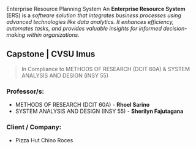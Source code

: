 Enterprise Resource Planning System
 An **Enterprise Resource System** (ERS) is a *software solution that integrates business processes using advanced technologies like data analytics. It enhances efficiency, automates tasks, and provides valuable insights for informed decision-making within organizations.* 

## Capstone | CVSU Imus
> In Compliance to METHODS OF RESEARCH (DCIT 60A) & SYSTEM ANALYSIS AND DESIGN (INSY 55)
### Professor/s:
- METHODS OF RESEARCH (DCIT 60A) - **Rhoel Sarino**
- SYSTEM ANALYSIS AND DESIGN (INSY 55) - **Sherilyn Fajutagana**

### Client / Company:
- Pizza Hut Chino Roces

